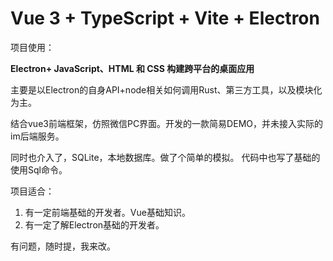 # Vue 3 + TypeScript + Vite + Electron

项目使用：

**Electron+  JavaScript、HTML 和 CSS 构建跨平台的桌面应用**

主要是以Electron的自身API+node相关如何调用Rust、第三方工具，以及模块化为主。

结合vue3前端框架，仿照微信PC界面。开发的一款简易DEMO，并未接入实际的im后端服务。

同时也介入了，SQLite，本地数据库。做了个简单的模拟。 代码中也写了基础的使用Sql命令。



项目适合：

1. 有一定前端基础的开发者。Vue基础知识。
2. 有一定了解Electron基础的开发者。



有问题，随时提，我来改。
